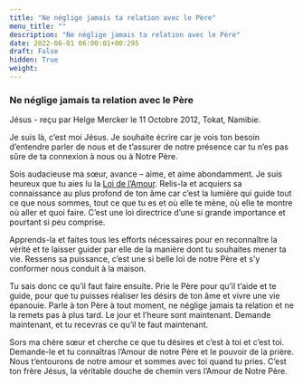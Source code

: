```yaml
---
title: "Ne néglige jamais ta relation avec le Père"
menu_title: ""
description: "Ne néglige jamais ta relation avec le Père"
date: 2022-06-01 06:00:01+00:295
draft: False
hidden: True
weight:
---
```

### Ne néglige jamais ta relation avec le Père

Jésus - reçu par Helge Mercker le 11 Octobre 2012, Tokat, Namibie.

Je suis là, c’est moi Jésus. Je souhaite écrire car je vois ton besoin d’entendre parler de nous et de t’assurer de notre présence car tu n’es pas sûre de ta connexion à nous ou à Notre Père.

Sois audacieuse ma sœur, avance – aime, et aime abondamment. Je suis heureux que tu aies lu la [Loi de l’Amour](/fr-contemporary-messages/fr-contemporary-messages-by-date-order/fr-contemporary-messages-2001/fr-2001-8-29-2-hr-judas/). Relis-la et acquiers sa connaissance au plus profond de ton âme car c’est la lumière qui guide tout ce que nous sommes, tout ce que tu es et où elle te mène, où elle te montre où aller et quoi faire. C’est une loi directrice d’une si grande importance et pourtant si peu comprise.

Apprends-la et faites tous les efforts nécessaires pour en reconnaître la vérité et te laisser guider par elle de la manière dont tu souhaites mener ta vie. Ressens sa puissance, c’est une si belle loi de notre Père et s’y conformer nous conduit à la maison.

Tu sais donc ce qu’il faut faire ensuite. Prie le Père pour qu’il t’aide et te guide, pour que tu puisses réaliser les désirs de ton âme et vivre une vie épanouie. Parle à ton Père à tout moment, ne néglige jamais ta relation et ne la remets pas à plus tard. Le jour et l’heure sont maintenant. Demande maintenant, et tu recevras ce qu’il te faut maintenant.

Sors ma chère sœur et cherche ce que tu désires et c’est à toi et c’est toi. Demande-le et tu connaîtras l’Amour de notre Père et le pouvoir de la prière. Nous t’entourons de notre amour et sommes avec toi quand tu pries. C’est ton frère Jésus, la véritable douche de chemin vers l’Amour de Notre Père.
